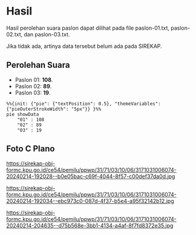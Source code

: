 # Hasil

Hasil perolehan suara paslon dapat dilihat pada file paslon-01.txt, paslon-02.txt, dan paslon-03.txt.

Jika tidak ada, artinya data tersebut belum ada pada SIREKAP.

## Perolehan Suara

 * Paslon 01: **108**.
 * Paslon 02: **89**.
 * Paslon 03: **19**.

```mermaid
%%{init: {"pie": {"textPosition": 0.5}, "themeVariables": {"pieOuterStrokeWidth": "5px"}} }%%
pie showData
    "01" : 108
    "02" : 89
    "03" : 19
```
## Foto C Plano

https://sirekap-obj-formc.kpu.go.id/ce54/pemilu/ppwp/31/71/03/10/06/3171031006074-20240214-192028--b0e05bac-c69f-4044-8f57-c00def37da0d.jpg

https://sirekap-obj-formc.kpu.go.id/ce54/pemilu/ppwp/31/71/03/10/06/3171031006074-20240214-192034--ebc973c0-087d-4f37-b5e4-a95f32142b12.jpg

https://sirekap-obj-formc.kpu.go.id/ce54/pemilu/ppwp/31/71/03/10/06/3171031006074-20240214-204635--d75b568e-3bb1-4134-a4af-8f7fd8372e35.jpg
